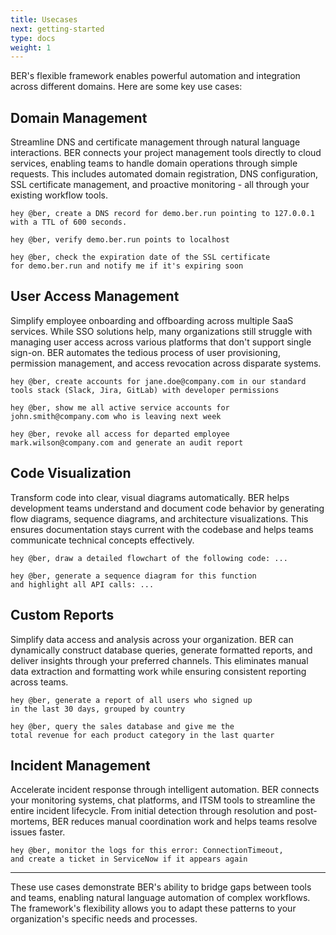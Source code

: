 ```yaml
---
title: Usecases
next: getting-started
type: docs
weight: 1
---
```


BER's flexible framework enables powerful automation and integration across different domains. Here are some key use cases:

## Domain Management

Streamline DNS and certificate management through natural language interactions. BER connects your project management tools directly to cloud services, enabling teams to handle domain operations through simple requests. This includes automated domain registration, DNS configuration, SSL certificate management, and proactive monitoring - all through your existing workflow tools.


```
hey @ber, create a DNS record for demo.ber.run pointing to 127.0.0.1
with a TTL of 600 seconds.
```

```
hey @ber, verify demo.ber.run points to localhost
```

```
hey @ber, check the expiration date of the SSL certificate
for demo.ber.run and notify me if it's expiring soon
```

## User Access Management

Simplify employee onboarding and offboarding across multiple SaaS services. While SSO solutions help, many organizations still struggle with managing user access across various platforms that don't support single sign-on. BER automates the tedious process of user provisioning, permission management, and access revocation across disparate systems.

```
hey @ber, create accounts for jane.doe@company.com in our standard
tools stack (Slack, Jira, GitLab) with developer permissions
```

```
hey @ber, show me all active service accounts for
john.smith@company.com who is leaving next week
```

```
hey @ber, revoke all access for departed employee
mark.wilson@company.com and generate an audit report
```


## Code Visualization

Transform code into clear, visual diagrams automatically. BER helps development teams understand and document code behavior by generating flow diagrams, sequence diagrams, and architecture visualizations. This ensures documentation stays current with the codebase and helps teams communicate technical concepts effectively.

```
hey @ber, draw a detailed flowchart of the following code: ...
```

```
hey @ber, generate a sequence diagram for this function
and highlight all API calls: ...
```

## Custom Reports

Simplify data access and analysis across your organization. BER can dynamically construct database queries, generate formatted reports, and deliver insights through your preferred channels. This eliminates manual data extraction and formatting work while ensuring consistent reporting across teams.

```
hey @ber, generate a report of all users who signed up
in the last 30 days, grouped by country
```

```
hey @ber, query the sales database and give me the
total revenue for each product category in the last quarter
```

## Incident Management

Accelerate incident response through intelligent automation. BER connects your monitoring systems, chat platforms, and ITSM tools to streamline the entire incident lifecycle. From initial detection through resolution and post-mortems, BER reduces manual coordination work and helps teams resolve issues faster.

```
hey @ber, monitor the logs for this error: ConnectionTimeout,
and create a ticket in ServiceNow if it appears again
```


---

These use cases demonstrate BER's ability to bridge gaps between tools and teams, enabling natural language automation of complex workflows. The framework's flexibility allows you to adapt these patterns to your organization's specific needs and processes.

